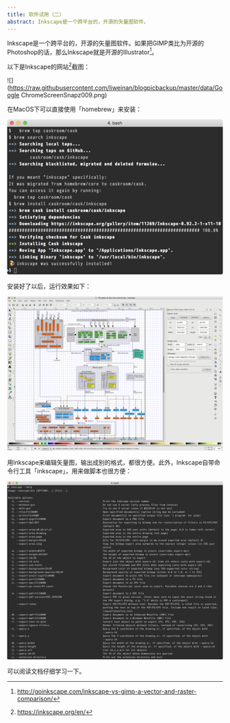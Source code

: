 ```yaml
---
title: 软件试用（二）
abstract: Inkscape是一个跨平台的，开源的矢量图软件。
---
```




Inkscape是一个跨平台的，开源的矢量图软件。如果把GIMP类比为开源的Photoshop的话，那么Inkscape就是开源的Illustrator[^compare]。

[^compare]: http://goinkscape.com/inkscape-vs-gimp-a-vector-and-raster-comparison/

以下是Inkscape的网站[^site]截图：

[^site]: https://inkscape.org/en/

![](https://raw.githubusercontent.com/liweinan/blogpicbackup/master/data/Google ChromeScreenSnapz009.png)

在MacOS下可以直接使用「homebrew」来安装：

![](https://raw.githubusercontent.com/liweinan/blogpicbackup/master/data/iTerm2ScreenSnapz012.png)

安装好了以后，运行效果如下：

![](https://raw.githubusercontent.com/liweinan/blogpicbackup/master/data/XQuartzScreenSnapz001.png)

用Inkscape来编辑矢量图，输出成别的格式，都很方便。此外，Inkscape自带命令行工具「inkscape」，用来做脚本也很方便：

![](https://raw.githubusercontent.com/liweinan/blogpicbackup/master/data/iTerm2ScreenSnapz013.png)

可以阅读文档仔细学习一下。

